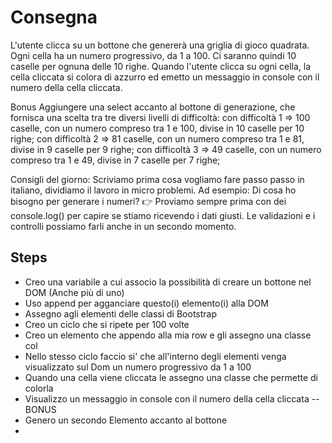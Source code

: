 # Consegna
L'utente clicca su un bottone che genererà una griglia di gioco quadrata.
Ogni cella ha un numero progressivo, da 1 a 100.
Ci saranno quindi 10 caselle per ognuna delle 10 righe.
Quando l'utente clicca su ogni cella, la cella cliccata si colora di azzurro ed emetto un messaggio in console con il numero della cella cliccata.

Bonus
Aggiungere una select accanto al bottone di generazione, che fornisca una scelta tra tre diversi livelli di difficoltà:
con difficoltà 1 => 100 caselle, con un numero compreso tra 1 e 100, divise in 10 caselle per 10 righe;
con difficoltà 2 => 81 caselle, con un numero compreso tra 1 e 81, divise in 9 caselle per 9 righe;
con difficoltà 3 => 49 caselle, con un numero compreso tra 1 e 49, divise in 7 caselle per 7 righe;

Consigli del giorno: 
Scriviamo prima cosa vogliamo fare passo passo in italiano, dividiamo il lavoro in micro problemi.
Ad esempio:
Di cosa ho bisogno per generare i numeri?
:point_right: Proviamo sempre prima con dei console.log() per capire se stiamo ricevendo i dati giusti.
Le validazioni e i controlli possiamo farli anche in un secondo momento.

## Steps
- Creo una variabile a cui associo la possibilità di creare un bottone nel DOM (Anche più di uno)
- Uso append per agganciare questo(i) elemento(i) alla DOM
- Assegno agli elementi delle classi di Bootstrap  
- Creo un ciclo che si ripete per 100 volte
- Creo un elemento che appendo alla mia row e gli assegno una classe col
- Nello stesso ciclo faccio si' che all'interno degli elementi venga visualizzato sul Dom un numero progressivo da 1 a 100
- Quando una cella viene cliccata le assegno una classe che permette di colorla
- Visualizzo un messaggio in console con il numero della cella cliccata
-- BONUS
- Genero un secondo Elemento accanto al bottone
- 